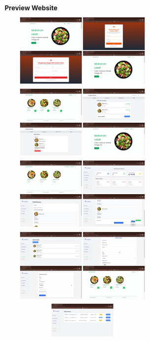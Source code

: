 ## Preview Website

<p align="center">
  <img src="public/preview/tampilan1.png" alt="tampilan1.png" width="200">
  <img src="public/preview/tampilan2.png" alt="tampilan2.png" width="200">
  <img src="public/preview/tampilan3.png" alt="tampilan3.png" width="200">
  <img src="public/preview/tampilan4.png" alt="tampilan4.png" width="200">
</p>

<p align="center">
  <img src="public/preview/tampilan5.png" alt="tampilan5.png" width="200">
  <img src="public/preview/tampilan6.png" alt="tampilan6.png" width="200">
  <img src="public/preview/tampilan7.png" alt="tampilan7.png" width="200">
  <img src="public/preview/tampilan8.png" alt="tampilan8.png" width="200">
</p>

<p align="center">
  <img src="public/preview/tampilan9.png" alt="tampilan9.png" width="200">
  <img src="public/preview/tampilan10.png" alt="tampilan10.png" width="200">
  <img src="public/preview/tampilan11.png" alt="tampilan11.png" width="200">
  <img src="public/preview/tampilan12.png" alt="tampilan12.png" width="200">
</p>

<p align="center">
  <img src="public/preview/tampilan13.png" alt="tampilan13.png" width="200">
  <img src="public/preview/tampilan14.png" alt="tampilan14.png" width="200">
  <img src="public/preview/tampilan15.png" alt="tampilan15.png" width="200">
  <img src="public/preview/tampilan16.png" alt="tampilan16.png" width="200">
</p>

<p align="center">
  <img src="public/preview/tampilan17.png" alt="tampilan17.png" width="200">
</p>
